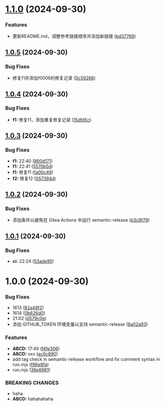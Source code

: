 # [1.1.0](https://github.com/yanhao98/semantic-release-example/compare/v1.0.5...v1.1.0) (2024-09-30)


### Features

* 更新README.md，调整参考链接顺序并添加新链接 ([bd37769](https://github.com/yanhao98/semantic-release-example/commit/bd37769d3b020c2b6c35e6f75a6a610f3113dda3))

## [1.0.5](https://github.com/yanhao98/semantic-release-example/compare/v1.0.4...v1.0.5) (2024-09-30)


### Bug Fixes

* 修复f1并添加f0006的修复记录 ([0c59268](https://github.com/yanhao98/semantic-release-example/commit/0c59268b9b0c586c684900706e33f51db624caec))

## [1.0.4](https://github.com/yanhao98/semantic-release-example/compare/v1.0.3...v1.0.4) (2024-09-30)


### Bug Fixes

* **f1:** 修复f1，添加重复修复记录 ([15dfd5c](https://github.com/yanhao98/semantic-release-example/commit/15dfd5c72698bbb3b127a88c188c0411827855c6))

## [1.0.3](https://github.com/yanhao98/semantic-release-example/compare/v1.0.2...v1.0.3) (2024-09-30)


### Bug Fixes

* **f1:** 22:40 ([860d171](https://github.com/yanhao98/semantic-release-example/commit/860d171e6875404166ef5b79f58a0ebf1521249f))
* **f1:** 22:41 ([5570b5d](https://github.com/yanhao98/semantic-release-example/commit/5570b5d37eedc5a9cec3470f2fa51e48688d7f17))
* **f1:** 修复f1 ([fa00c49](https://github.com/yanhao98/semantic-release-example/commit/fa00c49a1f76658e834f1d104e1da6da9fa5c2ae))
* **f2:** 修复f2 ([057394d](https://github.com/yanhao98/semantic-release-example/commit/057394da4bbe9ab5e01bedbabfffc66fbc508f41))

## [1.0.2](https://github.com/yanhao98/semantic-release-example/compare/v1.0.1...v1.0.2) (2024-09-30)


### Bug Fixes

* 添加条件以避免在 Gitea Actions 中运行 semantic-release ([b3c8f79](https://github.com/yanhao98/semantic-release-example/commit/b3c8f7988495ee86e7e48d3b6a0754a8ef17e805))

## [1.0.1](https://github.com/yanhao98/semantic-release-example/compare/v1.0.0...v1.0.1) (2024-09-30)


### Bug Fixes

* **ci:** 22:24 ([53ade95](https://github.com/yanhao98/semantic-release-example/commit/53ade95aaea18ecf4ed3aad33357069162eef444))

# 1.0.0 (2024-09-30)


### Bug Fixes

* 1613 ([82a48f2](https://github.com/yanhao98/semantic-release-example/commit/82a48f2b3db83455dab88e683390bb36fb679f03))
* 1614 ([0b626d0](https://github.com/yanhao98/semantic-release-example/commit/0b626d04613e9d0ff3501aefb8ff830fc30259ba))
* 21:02 ([d579c0e](https://github.com/yanhao98/semantic-release-example/commit/d579c0efb7a416e159e7f6d519d9ab47b2964bc5))
* 添加 GITHUB_TOKEN 环境变量以支持 semantic-release ([8a02a93](https://github.com/yanhao98/semantic-release-example/commit/8a02a938c6740d93457127ff5249835a7925f6fc))


### Features

* **ABCD:** 17:49 ([f4fe306](https://github.com/yanhao98/semantic-release-example/commit/f4fe306b28f647726db407950a764c62dbdfb47b))
* **ABCD:** xxx ([ac0c890](https://github.com/yanhao98/semantic-release-example/commit/ac0c89057f4850f3bd3261d5da5e7367ab586c34))
* add tag check in semantic-release workflow and fix comment syntax in run.mjs ([f96e8fa](https://github.com/yanhao98/semantic-release-example/commit/f96e8fa77efe43da8706b95f7fed50993ef88de8))
* run.mjs ([36e8981](https://github.com/yanhao98/semantic-release-example/commit/36e8981803c3f667aec4ce2f565122d9f1b62c4d))


### BREAKING CHANGES

* haha
* **ABCD:** hahahahaha
